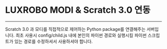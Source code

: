 # LUXROBO MODI & Scratch 3.0 연동
---

Scratch 3.0 과 모디를 직접적으로 제어하는 Python package를 연결해주는 서버입니다.
최초 사용시 config/child.js 내에 본인의 파이썬 경로와 실행시킬 파이썬 스크립트가 있는 경로를 수정하셔서 사용하셔야 합니다.

